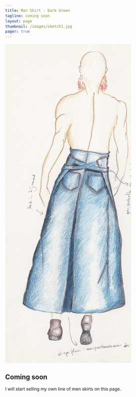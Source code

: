 ```yaml
---
title: Man Skirt - Dark Green
tagline: coming soon
layout: page
thumbnail: /images/sketch1.jpg
pager: true
---
```


![Philippe on a tree trunk](/images/sketch1.jpg)

## Coming soon

I will start selling my own line of men skirts on this page. 